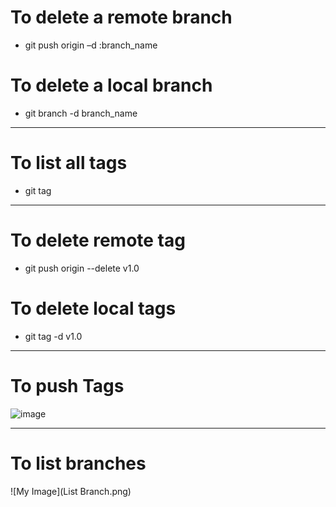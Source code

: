 # To delete a remote branch
* git push origin –d :branch_name

# To delete a local branch
* git branch -d branch_name

________________________________________________________________________
# To list all tags
* git tag

___________________________________________________________________________
# To delete remote tag
* git push origin --delete v1.0

# To delete local tags
* git tag -d v1.0

___________________________________________________________________________
# To push Tags 
![image](https://user-images.githubusercontent.com/58914292/227514070-8f15f293-980e-4f93-98c6-7f5d74d90603.png)


___________________________________________________________________________
# To list branches 
![My Image](List Branch.png)

